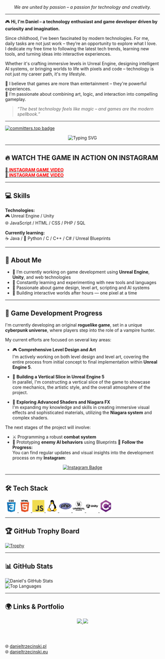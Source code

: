 <!--
**DanielTRZ/DanielTRZ** is a ✨ _special_ ✨ repository because its `README.md` (this file) appears on your GitHub profile.
-->
<p align="center">
  <em>We are united by passion – a passion for technology and creativity.</em>
</p>

---

🎮 **Hi, I'm Daniel – a technology enthusiast and game developer driven by curiosity and imagination.**

Since childhood, I've been fascinated by modern technologies. For me, daily tasks are not just work – they’re an opportunity to explore what I love.  
I dedicate my free time to following the latest tech trends, learning new tools, and turning ideas into interactive experiences.

Whether it's crafting immersive levels in Unreal Engine, designing intelligent AI systems, or bringing worlds to life with pixels and code – technology is not just my career path, it's my lifestyle.

🚀 I believe that games are more than entertainment – they're powerful experiences.  
🧠 I'm passionate about combining art, logic, and interaction into compelling gameplay.

> _“The best technology feels like magic – and games are the modern spellbook.”_

---
<!-- Odznaka aktywności w Polsce -->
[![committers.top badge](https://user-badge.committers.top/poland/DanielTRZ.svg)](https://user-badge.committers.top/poland/DanielTRZ)

<!-- 🔠 Typing animation -->
<p align="center">
  <img src="https://readme-typing-svg.demolab.com?font=Fira+Code&duration=3000&pause=1000&color=F70000&center=true&vCenter=true&width=450&lines=Game+Developer;Unreal+%2B+Unity+Enthusiast;Pixel+Perfectionist;AI+%26+Level+Designer;Level+Art+Specialist;HTML+%2F+CSS+%2F+PHP;JavaScript+%2F+SQL" alt="Typing SVG" />
</p>

---

## 🔥 WATCH THE GAME IN ACTION ON INSTAGRAM

<a href="https://www.instagram.com/reel/DEQJZkQq1Oo/?igsh=c2I3aDhteWh3YWQ=">
 🎥 <span style="color:red; font-weight:bold;">INSTAGRAM GAME VIDEO</span>
</a><br>

<a href="https://www.instagram.com/reel/DEU7NIEKD6U/?igsh=eG16bzdieTAxeXRv">
 🎥 <span style="color:red; font-weight:bold;">INSTAGRAM GAME VIDEO</span>
</a>

---

## 💻 Skills

**Technologies:**  
🎮 Unreal Engine / Unity  
🌐 JavaScript / HTML / CSS / PHP / SQL  

**Currently learning:**  
☕ Java / 🐍 Python / C / C++ / C# / Unreal Blueprints

---

## 🧠 About Me

- 🔭 I’m currently working on game development using **Unreal Engine**, **Unity**, and web technologies  
- 🌱 Constantly learning and experimenting with new tools and languages  
- 🎨 Passionate about game design, level art, scripting and AI systems  
- 🧩 Building interactive worlds after hours — one pixel at a time

---

## 🚀 Game Development Progress

I'm currently developing an original **roguelike game**, set in a unique **cyberpunk universe**, where players step into the role of a vampire hunter.

My current efforts are focused on several key areas:

- 🎮 **Comprehensive Level Design and Art**  
  I'm actively working on both level design and level art, covering the entire process from initial concept to final implementation within **Unreal Engine 5**.

- 🧱 **Building a Vertical Slice in Unreal Engine 5**  
  In parallel, I'm constructing a vertical slice of the game to showcase core mechanics, the artistic style, and the overall atmosphere of the project.

- 🌌 **Exploring Advanced Shaders and Niagara FX**  
  I'm expanding my knowledge and skills in creating immersive visual effects and sophisticated materials, utilizing the **Niagara system** and complex shaders.

The next stages of the project will involve:

- ⚔️ Programming a robust **combat system**
- 🤖 Prototyping **enemy AI behaviors** using Blueprints
📸 **Follow the Progress:**  
You can find regular updates and visual insights into the development process on my **Instagram**:
<p align="center">
  <a href="https://www.instagram.com/pixelpioneersclub/" target="_blank">
    <img src="https://img.shields.io/badge/@pixelpioneersclub-E4405F?style=for-the-badge&logo=instagram&logoColor=white" alt="Instagram Badge"/>
  </a>
</p>

---

## 🛠️ Tech Stack

<p align="left">
  <a href="https://www.w3schools.com/css/" target="_blank">
    <img src="https://raw.githubusercontent.com/devicons/devicon/master/icons/css3/css3-original-wordmark.svg" alt="css3" width="40" height="40"/>
  </a>
  <a href="https://dart.dev" target="_blank">
    <img src="https://raw.githubusercontent.com/devicons/devicon/master/icons/html5/html5-original-wordmark.svg" alt="html5" width="40" height="40"/>
  </a>
  <a href="https://developer.mozilla.org/en-US/docs/Web/JavaScript" target="_blank">
    <img src="https://raw.githubusercontent.com/devicons/devicon/master/icons/javascript/javascript-original.svg" alt="javascript" width="40" height="40"/>
  </a>
  <a href="https://www.linux.org/" target="_blank">
    <img src="https://raw.githubusercontent.com/devicons/devicon/master/icons/linux/linux-original.svg" alt="linux" width="40" height="40"/>
  </a>
  <a href="https://www.php.net" target="_blank">
    <img src="https://raw.githubusercontent.com/devicons/devicon/master/icons/php/php-original.svg" alt="php" width="40" height="40"/>
  </a>
  <a href="https://www.unrealengine.com" target="_blank">
    <img src="https://raw.githubusercontent.com/devicons/devicon/master/icons/unrealengine/unrealengine-original-wordmark.svg" alt="unrealengine" width="40" height="40"/>
  </a>
  <a href="https://www.unity.com" target="_blank">
    <img src="https://raw.githubusercontent.com/devicons/devicon/master/icons/unity/unity-original-wordmark.svg" alt="unity" width="40" height="40"/>
  </a>
  <a href="https://learn.microsoft.com/en-us/dotnet/csharp/" target="_blank">
    <img src="https://raw.githubusercontent.com/devicons/devicon/master/icons/csharp/csharp-original.svg" alt="csharp" width="40" height="40"/>
  </a>
</p>

---

## 🏆 GitHub Trophy Board

[![Trophy](https://github-profile-trophy.vercel.app/?username=DanielTRZ&theme=radical&margin-w=10&margin-h=10&column=6)](https://github.com/ryo-ma/github-profile-trophy)

---

## 📊 GitHub Stats

![Daniel's GitHub Stats](https://github-readme-stats.vercel.app/api?username=DanielTRZ&show_icons=true&theme=radical&hide_border=true)<br>
![Top Languages](https://github-readme-stats.vercel.app/api/top-langs/?username=DanielTRZ&layout=compact&theme=radical&hide_border=true)

---

## 🌍 Links & Portfolio

<!-- 🔘 Animowany przycisk do portfolio -->
<p align="center">
  <a href="https://danieltrzecinski.pl">
    <img src="https://img.shields.io/badge/Visit%20My%20Portfolio-red?style=for-the-badge&logo=github" />
  </a>
  <a href="mailto:daniel_trzecinski@onet.pl">
    <img src="https://img.shields.io/badge/Email-Me-blue?style=for-the-badge&logo=gmail" />
  </a>
</p>

<br><br>

🌐 [danieltrzecinski.pl](https://danieltrzecinski.pl)  
🌐 [danieltrzecinski.eu](https://danieltrzecinski.eu) 
<br><br>



